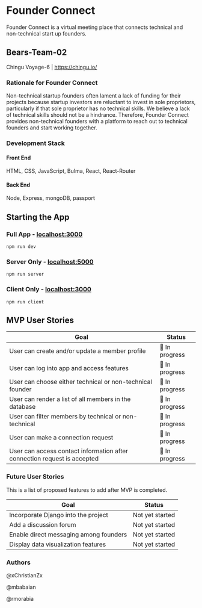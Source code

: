 # Founder Connect

Founder Connect is a virtual meeting place that connects technical and non-technical start up founders.

## Bears-Team-02

Chingu Voyage-6 | https://chingu.io/

### Rationale for Founder Connect

Non-technical startup founders often lament a lack of funding for their projects because startup investors are reluctant to invest in sole proprietors, particularly if that sole proprietor has no technical skills. We believe a lack of technical skills should not be a hindrance. Therefore, Founder Connect provides non-technical founders with a platform to reach out to technical founders and start working together.

### Development Stack

#### Front End

HTML, CSS, JavaScript, Bulma, React, React-Router

#### Back End

Node, Express, mongoDB, passport

## Starting the App

### Full App - [localhost:3000](http://localhost:3000)

```
npm run dev
```

### Server Only - [localhost:5000](http://localhost:5000)

```
npm run server  
```

### Client Only - [localhost:3000](http://localhost:3000)

```
npm run client
```

## MVP User Stories

| Goal                                                                     | Status         |
| ------------------------------------------------------------------------ | -------------- |
| User can create and/or update a member profile                           | 🚧 In progress |
| User can log into app and access features                                | 🚧 In progress |
| User can choose either technical or non-technical founder                | 🚧 In progress |
| User can render a list of all members in the database                    | 🚧 In progress |
| User can filter members by technical or non-technical                    | 🚧 In progress |
| User can make a connection request                                       | 🚧 In progress |
| User can access contact information after connection request is accepted | 🚧 In progress |

### Future User Stories

This is a list of proposed features to add after MVP is completed.

| Goal                                   | Status          |
| -------------------------------------- | --------------- |
| Incorporate Django into the project    | Not yet started |
| Add a discussion forum                 | Not yet started |
| Enable direct messaging among founders | Not yet started |
| Display data visualization features    | Not yet started |

### Authors

@xChristianZx

@mbabaian

@rmorabia
